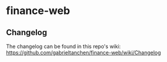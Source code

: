 # finance-web

## Changelog
The changelog can be found in this repo's wiki: https://github.com/gabrieltanchen/finance-web/wiki/Changelog

